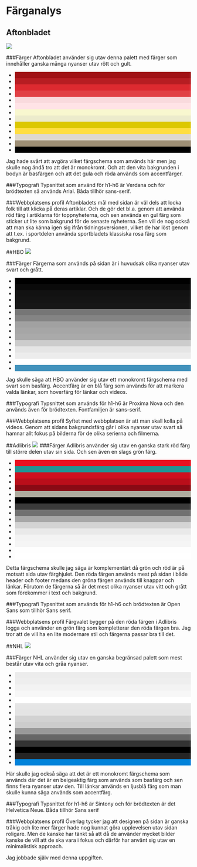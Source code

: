 Färganalys
======================================
## Aftonbladet
<img src="img/aftonbladet.png"/>

###Färger
Aftonbladet använder sig utav denna palett med färger som innehåller ganska många nyanser utav rött och gult.
<ul class="colorPalette">
    <li style="background-color: #A11014"></li>  
    <li style="background-color: #B71D22 "></li>
    <li style="background-color: #DD2A30 "></li>  
    <li style="background-color: #E14045 "></li>  
    <li style="background-color: #F9DADD "></li>  
    <li style="background-color: #FFE3E6 "></li>  
    <li style="background-color: #F8F7CF "></li>  
    <li style="background-color: #ECEBCC "></li>
    <li style="background-color: #DCC800 "></li>  
    <li style="background-color: #FFDE40 "></li>  
    <li style="background-color: #ded8cf"></li>  
    <li style="background-color: #9E8F75 "></li>  
    <li style="background-color: #000000 "></li>  
</ul>

Jag hade svårt att avgöra vilket färgschema som används här men jag skulle nog ändå
tro att det är monokromt. Och att den vita bakgrunden i bodyn är basfärgen och att
det gula och röda används som accentfärger.

###Typografi
Typsnittet som använd för h1-h6 är Verdana och för brödtexten så används Arial.
Båda tillhör sans-serif.

###Webbplatsens profil
Aftonbladets mål med sidan är väl dels att locka folk till att klicka på deras
artiklar. Och de gör det bl.a. genom att använda röd färg i artiklarna för
toppnyheterna, och sen använda en gul färg som sticker ut lite som bakgrund för
de senaste nyheterna. Sen vill de nog också att man ska känna igen sig ifrån
tidningsversionen, vilket de har löst genom att t.ex. i sportdelen använda
sportbladets klassiska rosa färg som bakgrund.

##HBO
<img src="img/hbo.png"/>

###Färger
Färgerna som används på sidan är i huvudsak olika nyanser utav svart och grått.
<ul class="colorPalette">
    <li style="background-color: #000000"></li>  
    <li style="background-color: #0A0A0A"></li>  
    <li style="background-color: #121212"></li>  
    <li style="background-color: #141414"></li>  
    <li style="background-color: #161616"></li>  
    <li style="background-color: #767676"></li>  
    <li style="background-color: #848484"></li>  
    <li style="background-color: #A1A1A1"></li>  
    <li style="background-color: #A6A6A6"></li>  
    <li style="background-color: #AAAAAA"></li>
    <li style="background-color: #CCCCCC"></li>  
    <li style="background-color: #E5E5E5"></li>  
    <li style="background-color: #ECECEC"></li>  
    <li style="background-color: #FFFFFF"></li>  
    <li style="background-color: #4292BC"></li>

</ul>
Jag skulle säga att HBO använder sig utav ett monokromt färgschema med svart som
basfärg. Accentfärg är en blå färg som används för att markera valda länkar, som
hoverfärg för länkar och videos.

###Typografi
Typsnittet som används för h1-h6 är Proxima Nova och den används även för
brödtexten. Fontfamiljen är sans-serif.

###Webbplatsens profil
Syftet med webbplatsen är att man skall kolla på videos. Genom att sidans
bakgrundsfärg går i olika nyanser utav svart så hamnar allt fokus på bilderna för
de olika serierna och filmerna.

##Adlibris
<img src="img/adlibirs.png"/>
###Färger
Adlibris använder sig utav en ganska stark röd färg till större delen utav sin
sida. Och sen även en slags grön färg.
<ul class="colorPalette">
    <li style="background-color: #E81121"></li>  
    <li style="background-color: #209594"></li>  
    <li style="background-color: #D00F1E"></li>  
    <li style="background-color: #BA0E1A"></li>  
    <li style="background-color: #890A14"></li>  
    <li style="background-color: #AFAC9F"></li>  
    <li style="background-color: #000000"></li>  
    <li style="background-color: #3A3A3A"></li>  
    <li style="background-color: #717171"></li>  
    <li style="background-color: #A7A7A7"></li>
    <li style="background-color: #D4D4D4"></li>  
    <li style="background-color: #E9E9E9"></li>  
    <li style="background-color: #F3F3F3"></li>  
    <li style="background-color: #F5F5F5"></li>  
    <li style="background-color: #FEFEFE"></li>
    <li style="background-color: #FFFFFF"></li>
</ul>

Detta färgschema skulle jag säga är komplementärt då grön och röd är på motsatt
sida utav färghjulet. Den röda färgen används mest på sidan i både header och
footer medans den gröna färgen används till knappar och länkar. Förutom de
färgerna så är det mest olika nyanser utav vitt och grått som förekommer i text
och bakgrund.

###Typografi
Typsnittet som används för h1-h6 och brödtexten är Open Sans som tillhör Sans serif.

###Webbplatsens profil
Färgvalet bygger på den röda färgen i Adlibris logga och använder en grön färg som kompletterar den
röda färgen bra. Jag tror att de vill ha en lite modernare stil och färgerna passar bra till det.

##NHL
<img src="img/nhl.png"/>

###Färger
NHL använder sig utav en ganska begränsad palett som mest består utav vita och gråa nyanser.
<ul class="colorPalette">
    <li style="background-color: #ECECEC"></li>  
    <li style="background-color: #EEEEEE"></li>  
    <li style="background-color: #F3F3F3"></li>  
    <li style="background-color: #F7F7F7"></li>  
    <li style="background-color: #FFFFFF"></li>  
    <li style="background-color: #E5E5E5"></li>  
    <li style="background-color: #E4E4E4"></li>  
    <li style="background-color: #D2D2D2"></li>  
    <li style="background-color: #CCCCCC"></li>  
    <li style="background-color: #999999"></li>
    <li style="background-color: #666666"></li>  
    <li style="background-color: #333333"></li>  
    <li style="background-color: #000000"></li>  
    <li style="background-color: #262525"></li>  
    <li style="background-color: #0183DA"></li>

</ul>

Här skulle jag också säga att det är ett monokromt färgschema som används där det
är en beigeaktig färg som används som basfärg och sen finns flera nyanser utav
den. Till länkar används en ljusblå färg som man skulle kunna säga används som
accentfärg.

###Typografi
Typsnittet för h1-h6 är Sintony och för brödtexten är det Helvetica Neue. Båda tillhör Sans serif

###Webbplatsens profil
Överlag tycker jag att designen på sidan är ganska tråkig och lite mer färger hade nog kunnat göra
upplevelsen utav sidan roligare. Men de kanske har tänkt så att då de använder mycket bilder kanske de
vill att de ska vara i fokus och därför har använt sig utav en minimalistisk approach.


Jag jobbade själv med denna uppgiften.
